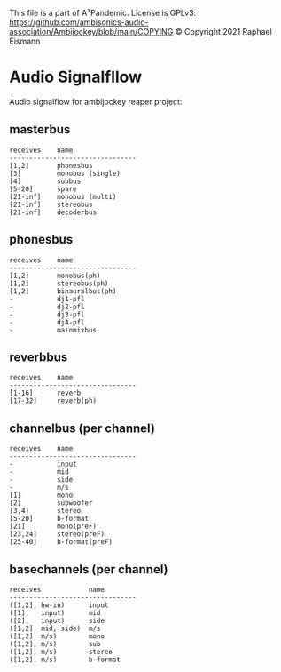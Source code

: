 This file is a part of A³Pandemic. License is GPLv3: https://github.com/ambisonics-audio-association/Ambijockey/blob/main/COPYING
© Copyright 2021 Raphael Eismann 

# Audio Signalfllow
Audio signalflow for ambijockey reaper project:

## masterbus 
```
receives    name                
--------------------------------
[1,2]       phonesbus           
[3]         monobus (single)    
[4]         subbus              
[5-20]      spare               
[21-inf]    monobus (multi)     
[21-inf]    stereobus           
[21-inf]    decoderbus          
```

## phonesbus
```
receives    name                
--------------------------------
[1,2]       monobus(ph)         
[1,2]       stereobus(ph)       
[1,2]       binauralbus(ph)     
-           dj1-pfl
-           dj2-pfl
-           dj3-pfl
-           dj4-pfl
-           mainmixbus
```

## reverbbus 
```
receives    name                
--------------------------------
[1-16]      reverb              
[17-32]     reverb(ph)          
```

## channelbus (per channel)
```
receives    name                
--------------------------------
-           input
-           mid
-           side
-           m/s
[1]         mono                
[2]         subwoofer           
[3,4]       stereo              
[5-20]      b-format            
[21]        mono(preF)          
[23,24]     stereo(preF)        
[25-40]     b-format(preF)      
```

## basechannels (per channel)
```
receives    		name                
--------------------------------
([1,2], hw-in)     	input       
([1],   input)     	mid         
([2],   input)     	side        
([1,2]  mid, side) 	m/s         
([1,2]  m/s)       	mono        
([1,2], m/s)       	sub   
([1,2], m/s)       	stereo      
([1,2], m/s)       	b-format    
```

